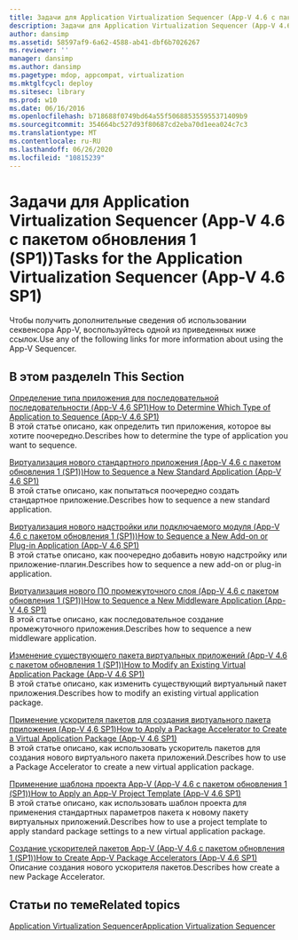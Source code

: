 ```yaml
---
title: Задачи для Application Virtualization Sequencer (App-V 4.6 с пакетом обновления 1 (SP1))
description: Задачи для Application Virtualization Sequencer (App-V 4.6 с пакетом обновления 1 (SP1))
author: dansimp
ms.assetid: 58597af9-6a62-4588-ab41-dbf6b7026267
ms.reviewer: ''
manager: dansimp
ms.author: dansimp
ms.pagetype: mdop, appcompat, virtualization
ms.mktglfcycl: deploy
ms.sitesec: library
ms.prod: w10
ms.date: 06/16/2016
ms.openlocfilehash: b718688f0749bd64a55f506885355955371409b9
ms.sourcegitcommit: 354664bc527d93f80687cd2eba70d1eea024c7c3
ms.translationtype: MT
ms.contentlocale: ru-RU
ms.lasthandoff: 06/26/2020
ms.locfileid: "10815239"
---
```

# <span data-ttu-id="e5ae1-103">Задачи для Application Virtualization Sequencer (App-V 4.6 с пакетом обновления 1 (SP1))</span><span class="sxs-lookup"><span data-stu-id="e5ae1-103">Tasks for the Application Virtualization Sequencer (App-V 4.6 SP1)</span></span>


<span data-ttu-id="e5ae1-104">Чтобы получить дополнительные сведения об использовании секвенсора App-V, воспользуйтесь одной из приведенных ниже ссылок.</span><span class="sxs-lookup"><span data-stu-id="e5ae1-104">Use any of the following links for more information about using the App-V Sequencer.</span></span>

## <span data-ttu-id="e5ae1-105">В этом разделе</span><span class="sxs-lookup"><span data-stu-id="e5ae1-105">In This Section</span></span>


<a href="" id="how-to-determine-which-type-of-application-to-sequence---app-v-4-6-sp1-"></a>[<span data-ttu-id="e5ae1-106">Определение типа приложения для последовательной последовательности (App-V 4,6 SP1)</span><span class="sxs-lookup"><span data-stu-id="e5ae1-106">How to Determine Which Type of Application to Sequence (App-V 4.6 SP1)</span></span>](how-to-determine-which-type-of-application-to-sequence---app-v-46-sp1-.md)  
<span data-ttu-id="e5ae1-107">В этой статье описано, как определить тип приложения, которое вы хотите поочередно.</span><span class="sxs-lookup"><span data-stu-id="e5ae1-107">Describes how to determine the type of application you want to sequence.</span></span>

<a href="" id="how-to-sequence-a-new-standard-application--app-v-4-6-sp1-"></a>[<span data-ttu-id="e5ae1-108">Виртуализация нового стандартного приложения (App-V 4.6 с пакетом обновления 1 (SP1))</span><span class="sxs-lookup"><span data-stu-id="e5ae1-108">How to Sequence a New Standard Application (App-V 4.6 SP1)</span></span>](how-to-sequence-a-new-standard-application--app-v-46-sp1-.md)  
<span data-ttu-id="e5ae1-109">В этой статье описано, как попытаться поочередно создать стандартное приложение.</span><span class="sxs-lookup"><span data-stu-id="e5ae1-109">Describes how to sequence a new standard application.</span></span>

<a href="" id="how-to-sequence-a-new-add-on-or-plug-in-application--app-v-4-6-sp1-"></a>[<span data-ttu-id="e5ae1-110">Виртуализация нового надстройки или подключаемого модуля (App-V 4.6 с пакетом обновления 1 (SP1))</span><span class="sxs-lookup"><span data-stu-id="e5ae1-110">How to Sequence a New Add-on or Plug-in Application (App-V 4.6 SP1)</span></span>](how-to-sequence-a-new-add-on-or-plug-in-application--app-v-46-sp1-.md)  
<span data-ttu-id="e5ae1-111">В этой статье описано, как поочередно добавить новую надстройку или приложение-плагин.</span><span class="sxs-lookup"><span data-stu-id="e5ae1-111">Describes how to sequence a new add-on or plug-in application.</span></span>

<a href="" id="how-to-sequence-a-new-middleware-application--app-v-4-6-sp1-"></a>[<span data-ttu-id="e5ae1-112">Виртуализация нового ПО промежуточного слоя (App-V 4.6 с пакетом обновления 1 (SP1))</span><span class="sxs-lookup"><span data-stu-id="e5ae1-112">How to Sequence a New Middleware Application (App-V 4.6 SP1)</span></span>](how-to-sequence-a-new-middleware-application--app-v-46-sp1-.md)  
<span data-ttu-id="e5ae1-113">В этой статье описано, как последовательное создание промежуточного приложения.</span><span class="sxs-lookup"><span data-stu-id="e5ae1-113">Describes how to sequence a new middleware application.</span></span>

<a href="" id="how-to-modify-an-existing-virtual-application-package--app-v-4-6-sp1-"></a>[<span data-ttu-id="e5ae1-114">Изменение существующего пакета виртуальных приложений (App-V 4.6 с пакетом обновления 1 (SP1))</span><span class="sxs-lookup"><span data-stu-id="e5ae1-114">How to Modify an Existing Virtual Application Package (App-V 4.6 SP1)</span></span>](how-to-modify-an-existing-virtual-application-package--app-v-46-sp1-.md)  
<span data-ttu-id="e5ae1-115">В этой статье описано, как изменить существующий виртуальный пакет приложения.</span><span class="sxs-lookup"><span data-stu-id="e5ae1-115">Describes how to modify an existing virtual application package.</span></span>

<a href="" id="how-to-apply-a-package-accelerator-to-create-a-virtual-application-package---app-v-4-6-sp1-"></a>[<span data-ttu-id="e5ae1-116">Применение ускорителя пакетов для создания виртуального пакета приложения (App-V 4,6 SP1)</span><span class="sxs-lookup"><span data-stu-id="e5ae1-116">How to Apply a Package Accelerator to Create a Virtual Application Package (App-V 4.6 SP1)</span></span>](how-to-apply-a-package-accelerator-to-create-a-virtual-application-package---app-v-46-sp1-.md)  
<span data-ttu-id="e5ae1-117">В этой статье описано, как использовать ускоритель пакетов для создания нового виртуального пакета приложений.</span><span class="sxs-lookup"><span data-stu-id="e5ae1-117">Describes how to use a Package Accelerator to create a new virtual application package.</span></span>

<a href="" id="how-to-apply-an-app-v-project-template--app-v-4-6-sp1-"></a>[<span data-ttu-id="e5ae1-118">Применение шаблона проекта App-V (App-V 4.6 с пакетом обновления 1 (SP1))</span><span class="sxs-lookup"><span data-stu-id="e5ae1-118">How to Apply an App-V Project Template (App-V 4.6 SP1)</span></span>](how-to-apply-an-app-v-project-template--app-v-46-sp1-.md)  
<span data-ttu-id="e5ae1-119">В этой статье описано, как использовать шаблон проекта для применения стандартных параметров пакета к новому пакету виртуальных приложений.</span><span class="sxs-lookup"><span data-stu-id="e5ae1-119">Describes how to use a project template to apply standard package settings to a new virtual application package.</span></span>

<a href="" id="how-to-create-app-v-package-accelerators--app-v-4-6-sp1-"></a>[<span data-ttu-id="e5ae1-120">Создание ускорителей пакетов App-V (App-V 4.6 с пакетом обновления 1 (SP1))</span><span class="sxs-lookup"><span data-stu-id="e5ae1-120">How to Create App-V Package Accelerators (App-V 4.6 SP1)</span></span>](how-to-create-app-v-package-accelerators--app-v-46-sp1-.md)  
<span data-ttu-id="e5ae1-121">Описание создания нового ускорителя пакетов.</span><span class="sxs-lookup"><span data-stu-id="e5ae1-121">Describes how create a new Package Accelerator.</span></span>

## <span data-ttu-id="e5ae1-122">Статьи по теме</span><span class="sxs-lookup"><span data-stu-id="e5ae1-122">Related topics</span></span>


[<span data-ttu-id="e5ae1-123">Application Virtualization Sequencer</span><span class="sxs-lookup"><span data-stu-id="e5ae1-123">Application Virtualization Sequencer</span></span>](application-virtualization-sequencer.md)

 

 





